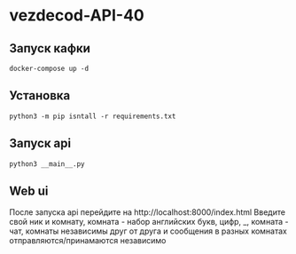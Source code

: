 # vezdecod-API-40

## Запуск кафки

`docker-compose up -d`

## Установка

`python3 -m pip isntall -r requirements.txt`

## Запуск api

`python3 __main__.py`


## Web ui

После запуска api перейдите на http://localhost:8000/index.html
Введите свой ник и комнату, комната - набор английских букв, цифр, \_, комната - чат, комнаты независимы друг от друга и сообщения в разных комнатах отправляются/принамаются независимо
